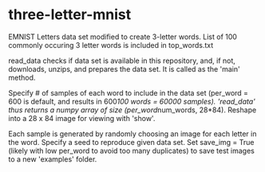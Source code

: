 # three-letter-mnist
EMNIST Letters data set modified to create 3-letter words.  List of 100 commonly occuring 3 letter words is included in top_words.txt

read_data checks if data set is available in this repository, and, if not, downloads, unzips, and prepares the data set.  It is called as the 'main' method.  

Specify # of samples of each word to include in the data set (per_word = 600 is default, and results in 600*100 words = 60000 samples).  'read_data' thus returns a numpy array of size (per_word*num_words, 28*84).  Reshape into a 28 x 84 image for viewing with 'show'.  

Each sample is generated by randomly choosing an image for each letter in the word.  Specify a seed to reproduce given data set.  Set save_img = True (likely with low per_word to avoid too many duplicates) to save test images to a new 'examples' folder.  

